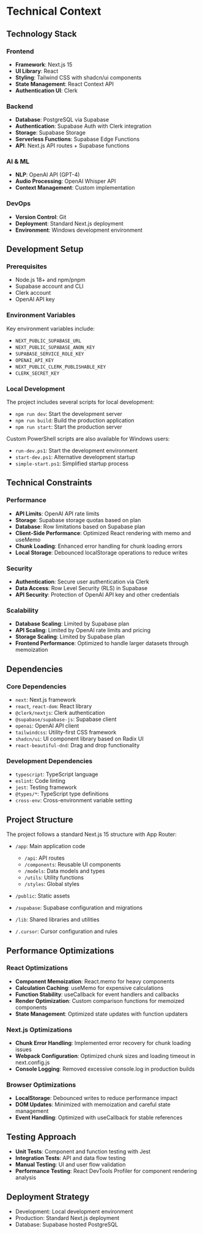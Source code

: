 # Technical Context

## Technology Stack

### Frontend
- **Framework**: Next.js 15
- **UI Library**: React
- **Styling**: Tailwind CSS with shadcn/ui components
- **State Management**: React Context API
- **Authentication UI**: Clerk

### Backend
- **Database**: PostgreSQL via Supabase
- **Authentication**: Supabase Auth with Clerk integration
- **Storage**: Supabase Storage
- **Serverless Functions**: Supabase Edge Functions
- **API**: Next.js API routes + Supabase functions

### AI & ML
- **NLP**: OpenAI API (GPT-4)
- **Audio Processing**: OpenAI Whisper API
- **Context Management**: Custom implementation

### DevOps
- **Version Control**: Git
- **Deployment**: Standard Next.js deployment
- **Environment**: Windows development environment

## Development Setup

### Prerequisites
- Node.js 18+ and npm/pnpm
- Supabase account and CLI
- Clerk account
- OpenAI API key

### Environment Variables
Key environment variables include:
- `NEXT_PUBLIC_SUPABASE_URL`
- `NEXT_PUBLIC_SUPABASE_ANON_KEY`
- `SUPABASE_SERVICE_ROLE_KEY`
- `OPENAI_API_KEY`
- `NEXT_PUBLIC_CLERK_PUBLISHABLE_KEY`
- `CLERK_SECRET_KEY`

### Local Development
The project includes several scripts for local development:
- `npm run dev`: Start the development server
- `npm run build`: Build the production application
- `npm run start`: Start the production server

Custom PowerShell scripts are also available for Windows users:
- `run-dev.ps1`: Start the development environment
- `start-dev.ps1`: Alternative development startup
- `simple-start.ps1`: Simplified startup process

## Technical Constraints

### Performance
- **API Limits**: OpenAI API rate limits
- **Storage**: Supabase storage quotas based on plan
- **Database**: Row limitations based on Supabase plan
- **Client-Side Performance**: Optimized React rendering with memo and useMemo
- **Chunk Loading**: Enhanced error handling for chunk loading errors
- **Local Storage**: Debounced localStorage operations to reduce writes

### Security
- **Authentication**: Secure user authentication via Clerk
- **Data Access**: Row Level Security (RLS) in Supabase
- **API Security**: Protection of OpenAI API key and other credentials

### Scalability
- **Database Scaling**: Limited by Supabase plan
- **API Scaling**: Limited by OpenAI rate limits and pricing
- **Storage Scaling**: Limited by Supabase plan
- **Frontend Performance**: Optimized to handle larger datasets through memoization

## Dependencies

### Core Dependencies
- `next`: Next.js framework
- `react`, `react-dom`: React library
- `@clerk/nextjs`: Clerk authentication
- `@supabase/supabase-js`: Supabase client
- `openai`: OpenAI API client
- `tailwindcss`: Utility-first CSS framework
- `shadcn/ui`: UI component library based on Radix UI
- `react-beautiful-dnd`: Drag and drop functionality

### Development Dependencies
- `typescript`: TypeScript language
- `eslint`: Code linting
- `jest`: Testing framework
- `@types/*`: TypeScript type definitions
- `cross-env`: Cross-environment variable setting

## Project Structure

The project follows a standard Next.js 15 structure with App Router:

- `/app`: Main application code
  - `/api`: API routes
  - `/components`: Reusable UI components
  - `/models`: Data models and types
  - `/utils`: Utility functions
  - `/styles`: Global styles

- `/public`: Static assets
- `/supabase`: Supabase configuration and migrations
- `/lib`: Shared libraries and utilities
- `/.cursor`: Cursor configuration and rules

## Performance Optimizations

### React Optimizations
- **Component Memoization**: React.memo for heavy components
- **Calculation Caching**: useMemo for expensive calculations
- **Function Stability**: useCallback for event handlers and callbacks
- **Render Optimization**: Custom comparison functions for memoized components
- **State Management**: Optimized state updates with function updaters

### Next.js Optimizations
- **Chunk Error Handling**: Implemented error recovery for chunk loading issues
- **Webpack Configuration**: Optimized chunk sizes and loading timeout in next.config.js
- **Console Logging**: Removed excessive console.log in production builds

### Browser Optimizations
- **LocalStorage**: Debounced writes to reduce performance impact
- **DOM Updates**: Minimized with memoization and careful state management
- **Event Handling**: Optimized with useCallback for stable references

## Testing Approach

- **Unit Tests**: Component and function testing with Jest
- **Integration Tests**: API and data flow testing
- **Manual Testing**: UI and user flow validation
- **Performance Testing**: React DevTools Profiler for component rendering analysis

## Deployment Strategy

- Development: Local development environment
- Production: Standard Next.js deployment
- Database: Supabase hosted PostgreSQL 
